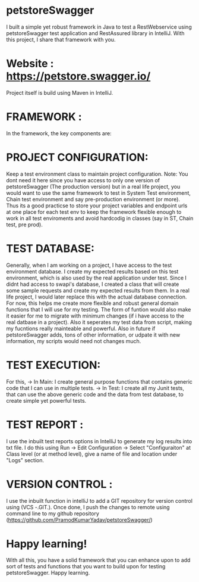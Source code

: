 # petstoreSwagger

I built a simple yet robust framework in Java to test a RestWebservice using petstoreSwagger test application and RestAssured library in IntelliJ. With this project, I share that framework with you.

# Website : https://petstore.swagger.io/
Project itself is build using Maven in IntelliJ.

# FRAMEWORK :
In the framework, the key components are:

# PROJECT CONFIGURATION:
Keep a test environment class to maintain project configuration. Note: You dont need it here since you have access to only one version of petstoreSwagger (The production version) but in a real life project, you would want to use the same framework to test in System Test environment, Chain test environment and say pre-production environment (or more). Thus its a good practicse to store your project variables and endpoint urls at one place for each test env to keep the framework flexible enough to work in all test enviroments and avoid hardcodig in classes (say in ST, Chain test, pre prod).

# TEST DATABASE:
Generally, when I am working on a project, I have access to the test environment database. I create my expected results based on this test environment, which is also used by the real application under test. Since I didnt had access to swapi's database, I created a class that will create some sample requests and create my expected results from them. In a real life project, I would later replace this with the actual database connection. For now, this helps me create more flexible and robust general domain functions that I will use for my testing. The form of funtion would also make it easier for me to migrate with minimum changes (if i have access to the real datbase in a project). Also it seperates my test data from script, making my fucntions really mainteable and powerful. Also in future if petstoreSwagger adds, tons of other information, or udpate it with new information, my scripts would need not changes much.

# TEST EXECUTION:
For this, 
-> In Main: I create general purpose functions that contains generic code that I can use in multiple tests. 
-> In Test: I create all my Junit tests, that can use the above generic code and the data from test database, to create simple yet powerful tests.

# TEST REPORT :
I use the inbuilt test reports options in IntelliJ to generate my log results into txt file. I do this using Run -> Edit Configuration -> Select "Configuraiton" at Class level (or at method level), give a name of file and location under "Logs" section.

# VERSION CONTROL :
I use the inbuilt function in intelliJ to add a GIT repository for version control using (VCS -.GIT.). Once done, I push the changes to remote using command line to my github repository (https://github.com/PramodKumarYadav/petstoreSwagger/)

# Happy learning!
With all this, you have a solid framework that you can enhance upon to add sort of tests and functions that you want to build upon for testing petstoreSwagger. Happy learning.
